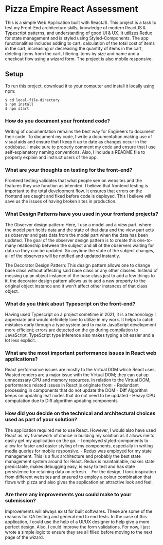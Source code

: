 # Pizza Empire React Assessment

This is a simple Web Application built with ReactJS.
This project is a task to test my Front-End architecture skills, knowledge of modern ReactJS & Typescript patterns, and understanding of good UI & UX. It utilizes Redux for state management and is styled using Styled-Components.
The app functionalities includes adding to cart, calculation of the total cost of items in the cart, increasing or decreasing the quantity of items in the cart, deleting items from the cart, filtering items by size and name and a checkout flow using a wizard form. The project is also mobile responsive.

## Setup

To run this project, download it to your computer and install it locally using npm:

```
$ cd local-file-directory
$ npm install
$ npm start
```

### How do you document your frontend code?

Writing of documentation remains the best way for Engineers to document their code.
To document my code, I write a documentation making use of visual aids and ensure that I keep it up to date as changes occur in the codebase.
I make sure to properly comment my code and ensure that I use self-explanatory naming conventions.
Also, I include a README file to properly explain and instruct users of the app.

### What are your thoughts on testing for the front-end?

Frontend testing validates that what people see on websites and the features they use function as intended.
I believe that frontend testing is important to the total development flow. It ensures that errors on the frontend are caught and fixed before code is deployed. This I believe will save us the issues of having broken sites in production.

### What Design Patterns have you used in your frontend projects?

The Observer design pattern: Here, I use a model and a view part, where the model part holds data and the state of that data and the view part acts as observer and gets data from the model part when the data has been updated.
The goal of the observer design pattern is to create this one-to-many relationship between the subject and all of the observers waiting for data so they can be updated. So anytime the state of the subject changes, all of the observers will be notified and updated instantly.

The Decorator Design Pattern: This design pattern allows one to change base class without affecting said base class or any other classes. Instead of messing up an object instance of the base class just to add a few things to it, the decorator design pattern allows us to add a new property to the original object instance and it won't affect other instances of that class object.

### What do you think about Typescript on the front-end?

Having used Typescript on a project sometime in 2021, it is a techonology I appreciate and would definitely love to utilize in my work. It helps to catch mistakes early through a type system and to make JavaScript development more efficient; errors are detected on the go during compilation to JavaScript. TypeScript type inference also makes typing a bit easier and a lot less explicit.

### What are the most important performance issues in React web applications?

React performance issues are mostly to the Virtual DOM which React uses. Wasted renders are a major issue with the Virtual DOM; they can eat up unnecessary CPU and memory resources. In relation to the Virtual DOM, performance related issues in React js originate from: - Redundant processing in components that do not update the DOM - Diff Algorithm keeps on updating leaf nodes that do not need to be updated - Heavy CPU computation due to Diff algorithm updating components

### How did you decide on the technical and architectural choices used as part of your solution?

The application required me to use React. However, I would also have used React as my framework of choice in building my solution as it allows me to easily get my application on the go. - I employed styled-components to allow for faster and easier styling of my components, especially in writing media queries for mobile responsive. - Redux was employed for my state management. This is a flux architecture and probably the best state management system around for React. Redux is maintainable, makes state predictable, makes debugging easy, is easy to test and has state persistence for retaining data on refresh. - For the design, I took inspiration from different websites and ensured to employ a colour combination that flows with pizza and also gives the application an attractive look and feel.

### Are there any improvements you could make to your submission?

Improvements will always exist for built softwares. These are some of the reasons for QA testing and general end to end tests.
In the case of this application, I could use the help of a UI/UX designer to help give a more perfect design.
Also, I could improve the form validations. For now, I just wrote a simple logic to ensure they are all filled before moving to the next page of the wizard.
